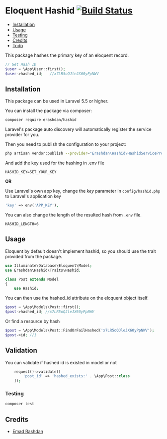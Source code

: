 # Eloquent Hashid [![Build Status](https://travis-ci.org/erashdan/hashid.svg?branch=master)](https://travis-ci.org/erashdan/hashid)

* [Installation](#installation)
* [Usage](#usage)
* [Testing](#testing)
* [Credits](#credits)
* [Todo](#todo)

This package hashes the primary key of an eloquent record.

```php
// Get Hash ID
$user = \App\User::first();
$user->hashed_id;   //x7LR5oQJleJX60yPpNWV
```

## Installation
This package can be used in Laravel 5.5 or higher.

You can install the package via composer:

``` bash
composer require erashdan/hashid
```

Laravel's package auto discovery will automatically register the service provider for you.

Then you need to publish the configuration to your project:

```bash
php artisan vendor:publish --provider="Erashdan\Hashid\HashidServiceProvider" --tag="config"
``` 

And add the key used for the hashing in .env file
```dotenv
HASHID_KEY=SET_YOUR_KEY
```

**OR**

Use Laravel's own app key, change the _key_ parameter in `config/hashid.php` to Laravel's application key
```php
'key' => env('APP_KEY'),
```

You can also change the length of the resulted hash from `.env` file.

```dotenv
HASHID_LENGTH=6
```

## Usage

Eloquent by default doesn't implement hashid, so you should use the trait provided from the package.

```php
use Illuminate\Database\Eloquent\Model;
use Erashdan\Hashid\Traits\Hashid;

class Post extends Model
{
    use Hashid;
```

You can then use the hashed_id attribute on the eloquent object itself.

```php
$post = \App\Models\Post::first();
$post->hashed_id; //x7LR5oQJleJX60yPpNWV
```

Or find a resource by hash
```php
$post = \App\Models\Post::FindOrFailHashed('x7LR5oQJleJX60yPpNWV');
$post->id; //1
```

## Validation
You can validate if hashed id is existed in model or not
```php
    request()->validate([
        'post_id' => 'hashed_exists:' . \App\Post::class
    ]);
```

### Testing

``` bash
composer test
```

## Credits
- [Emad Rashdan](https://github.com/erashdan)
